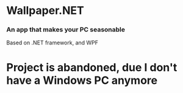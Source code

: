 Wallpaper.NET
=============
### An app that makes your PC seasonable
Based on .NET framework, and WPF

# Project is abandoned, due I don't have a Windows PC anymore
